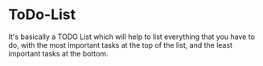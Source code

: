 # ToDo-List
It's basically a TODO List which will help to list everything that you have to do, with the most important tasks at the top of the list, and the least important tasks at the bottom.
